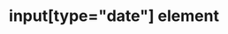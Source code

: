 ---
{
  "title": "input[type=\"date\"] element",
  "description": "",
  "category": "html",
  "keywords": "input[type=\"date\"] element",
  "last_test_date": "2018-10-31",
  "test_results_url": "https://a11ysupport.io/tech/html/input(type-date)_element",
  "test_url": "https://a11ysupport.io/tech/html/input(type-date)_element",
  "notes_by_num": {
    "1": "Didn't convey its name",
    "2": "Didn't convey its role",
    "3": "Didn't allow data entry",
    "4": "Didn't support the date picker widget and native controls",
    "5": "Basic html date input test: unable to change the value without using the date picker widget",
    "6": "Didn't provide shortcuts to jump to this role",
    "7": "Didn't convey changes in value"
  },
  "stats": {
    "dragon_win": {
      "chrome": {
        "77": "u #1 #2 #3 #4"
      }
    },
    "jaws": {
      "chrome": {
        "85": "y"
      },
      "ie": {
        "11": "y"
      },
      "firefox": {
        "80": "a"
      }
    },
    "narrator": {
      "edge": {
        "85": "a #5"
      }
    },
    "nvda": {
      "chrome": {
        "85": "a #6"
      },
      "firefox": {
        "80": "a #6"
      }
    },
    "talkback": {
      "and_chr": {
        "85": "a"
      }
    },
    "va_and": {
      "and_chr": {
        "77": "y"
      }
    },
    "vo_ios": {
      "ios_saf": {
        "14.0": "a #7"
      }
    },
    "vo_macos": {
      "safari": {
        "14.0": "a"
      }
    },
    "orca": {
      "firefox": {
        "80": "a"
      }
    },
    "vc_ios": {
      "ios_saf": {
        "13.1": "y"
      }
    },
    "vc_macos": {
      "safari": {
        "13.0.2": "y"
      }
    },
    "wsr": {
      "chrome": {
        "77": "a #3"
      }
    }
  },
  "links": {
    "WHATWG HTML spec for input[type=\"date\"]": "https://html.spec.whatwg.org/multipage/input.html#date-state-(type=date)",
    "HTML AAM for the input[type=\"date\"]": "https://w3c.github.io/html-aam/#el-input-date"
  }
}
---